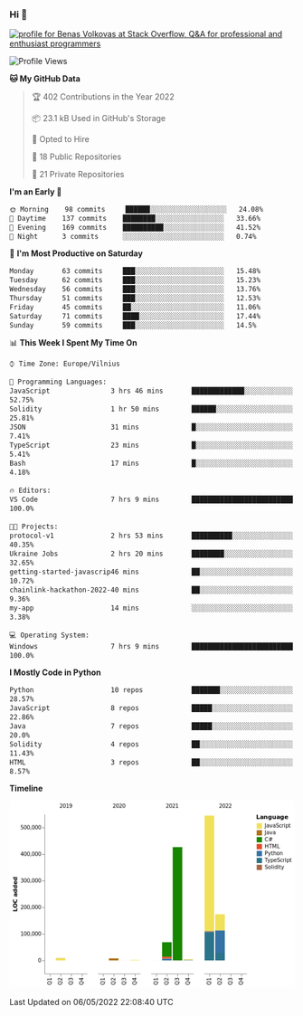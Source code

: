 ### Hi 👋
<a href="https://stackoverflow.com/users/14954249/benas-volkovas"><img src="https://stackoverflow.com/users/flair/14954249.png?theme=dark" width="208" height="58" alt="profile for Benas Volkovas at Stack Overflow, Q&amp;A for professional and enthusiast programmers" title="profile for Benas Volkovas at Stack Overflow, Q&amp;A for professional and enthusiast programmers"></a>

<!--START_SECTION:waka-->
![Profile Views](http://img.shields.io/badge/Profile%20Views-14-blue)

**🐱 My GitHub Data** 

> 🏆 402 Contributions in the Year 2022
 > 
> 📦 23.1 kB Used in GitHub's Storage 
 > 
> 💼 Opted to Hire
 > 
> 📜 18 Public Repositories 
 > 
> 🔑 21 Private Repositories  
 > 
**I'm an Early 🐤** 

```text
🌞 Morning    98 commits     ██████░░░░░░░░░░░░░░░░░░░   24.08% 
🌆 Daytime    137 commits    ████████░░░░░░░░░░░░░░░░░   33.66% 
🌃 Evening    169 commits    ██████████░░░░░░░░░░░░░░░   41.52% 
🌙 Night      3 commits      ░░░░░░░░░░░░░░░░░░░░░░░░░   0.74%

```
📅 **I'm Most Productive on Saturday** 

```text
Monday       63 commits     ███░░░░░░░░░░░░░░░░░░░░░░   15.48% 
Tuesday      62 commits     ███░░░░░░░░░░░░░░░░░░░░░░   15.23% 
Wednesday    56 commits     ███░░░░░░░░░░░░░░░░░░░░░░   13.76% 
Thursday     51 commits     ███░░░░░░░░░░░░░░░░░░░░░░   12.53% 
Friday       45 commits     ██░░░░░░░░░░░░░░░░░░░░░░░   11.06% 
Saturday     71 commits     ████░░░░░░░░░░░░░░░░░░░░░   17.44% 
Sunday       59 commits     ███░░░░░░░░░░░░░░░░░░░░░░   14.5%

```


📊 **This Week I Spent My Time On** 

```text
⌚︎ Time Zone: Europe/Vilnius

💬 Programming Languages: 
JavaScript               3 hrs 46 mins       █████████████░░░░░░░░░░░░   52.75% 
Solidity                 1 hr 50 mins        ██████░░░░░░░░░░░░░░░░░░░   25.81% 
JSON                     31 mins             █░░░░░░░░░░░░░░░░░░░░░░░░   7.41% 
TypeScript               23 mins             █░░░░░░░░░░░░░░░░░░░░░░░░   5.41% 
Bash                     17 mins             █░░░░░░░░░░░░░░░░░░░░░░░░   4.18%

🔥 Editors: 
VS Code                  7 hrs 9 mins        █████████████████████████   100.0%

🐱‍💻 Projects: 
protocol-v1              2 hrs 53 mins       ██████████░░░░░░░░░░░░░░░   40.35% 
Ukraine Jobs             2 hrs 20 mins       ████████░░░░░░░░░░░░░░░░░   32.65% 
getting-started-javascrip46 mins             ██░░░░░░░░░░░░░░░░░░░░░░░   10.72% 
chainlink-hackathon-2022-40 mins             ██░░░░░░░░░░░░░░░░░░░░░░░   9.36% 
my-app                   14 mins             ░░░░░░░░░░░░░░░░░░░░░░░░░   3.38%

💻 Operating System: 
Windows                  7 hrs 9 mins        █████████████████████████   100.0%

```

**I Mostly Code in Python** 

```text
Python                   10 repos            ███████░░░░░░░░░░░░░░░░░░   28.57% 
JavaScript               8 repos             █████░░░░░░░░░░░░░░░░░░░░   22.86% 
Java                     7 repos             █████░░░░░░░░░░░░░░░░░░░░   20.0% 
Solidity                 4 repos             ██░░░░░░░░░░░░░░░░░░░░░░░   11.43% 
HTML                     3 repos             ██░░░░░░░░░░░░░░░░░░░░░░░   8.57%

```


**Timeline**

![Chart not found](https://raw.githubusercontent.com/BenasVolkovas/BenasVolkovas/main/charts/bar_graph.png) 


 Last Updated on 06/05/2022 22:08:40 UTC
<!--END_SECTION:waka-->
